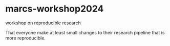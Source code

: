 # marcs-workshop2024
workshop on reproducible research

That everyone make at least small changes to their research pipeline that is more reproducible. 
